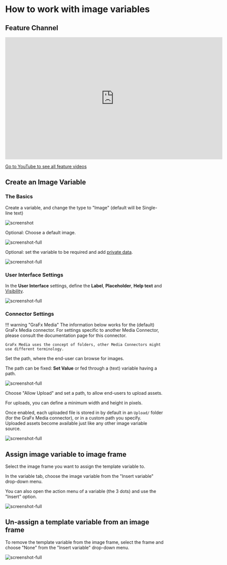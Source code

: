 # How to work with image variables

## Feature Channel

<iframe width="690" height="388" src="https://www.youtube.com/embed/pP6_3Ej6x-U?si=yiwTweBam4j7zLRD&controls=1&mute=1&showinfo=0&rel=0&autoplay=0&loop=1" title="YouTube video player" frameborder="0" allow="accelerometer; autoplay; clipboard-write; encrypted-media; gyroscope; picture-in-picture; web-share" referrerpolicy="strict-origin-when-cross-origin" allowfullscreen></iframe>

[Go to YouTube to see all feature videos](https://www.youtube.com/playlist?list=PLLHtQ1R6R-B_m7XAVySM9OjbbUscsgBOH)

## Create an Image Variable

### The Basics

Create a variable, and change the type to "Image" (default will be Single-line text)

![screenshot](image01.png)

Optional: Choose a default image.

![screenshot-full](image02.png)

Optional: set the variable to be required and add [private data](/GraFx-Studio/guides/template-variables-private-data/).

![screenshot-full](image03.png)

### User Interface Settings

In the **User Interface** settings, define the **Label**, **Placeholder**, **Help text** and [Visibility](/GraFx-Studio/guides/template-variables/visibility/).  

![screenshot-full](image04.png)

### Connector Settings

!!! warning "GraFx Media"
    The information below works for the (default) GraFx Media connector.
    For settings specific to another Media Connector, please consult the documentation page for this connector.
    
    GraFx Media uses the concept of folders, other Media Connectors might use different terminology.

Set the path, where the end-user can browse for images.

The path can be fixed: **Set Value** or fed through a (text) variable having a path.

![screenshot-full](image05.png)

Choose "Allow Upload" and set a path, to allow end-users to upload assets.

For uploads, you can define a minimum width and height in pixels.

Once enabled, each uploaded file is stored in by default in an `Upload/` folder (for the GraFx Media connector), or in a custom path you specify.  
Uploaded assets become available just like any other image variable source.

![screenshot-full](image06.png)

## Assign image variable to image frame

Select the image frame you want to assign the template variable to.

In the variable tab, choose the image variable from the "Insert variable" drop-down menu.

You can also open the action menu of a variable (the 3 dots) and use the "Insert" option.

![screenshot-full](image07.png)

## Un-assign a template variable from an image frame

To remove the template variable from the image frame, select the frame and choose "None" from the "Insert variable" drop-down menu.

![screenshot-full](unassign.png)